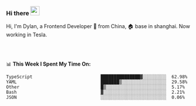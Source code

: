 ### Hi there <img src="https://media.giphy.com/media/hvRJCLFzcasrR4ia7z/giphy.gif" width="25px">

<!-- ![visitors](https://visitor-badge.glitch.me/badge?page_id=dislfyer.dislfyer) -->

Hi, I'm Dylan, a Frontend Developer 🚀 from China, 🏠 base in shanghai. Now working in Tesla.

<br/>
<br/>

📊 **This Week I Spent My Time On:**


<!--START_SECTION:waka-->

```text
TypeScript                          ███████████████▓░░░░░░░░░  62.98%
YAML                                ███████▒░░░░░░░░░░░░░░░░░  29.58%
Other                               █▒░░░░░░░░░░░░░░░░░░░░░░░  5.17%
Bash                                ▓░░░░░░░░░░░░░░░░░░░░░░░░  2.21%
JSON                                ░░░░░░░░░░░░░░░░░░░░░░░░░  0.06%
```

<!--END_SECTION:waka-->

<!--
**About Me:**
 -->
